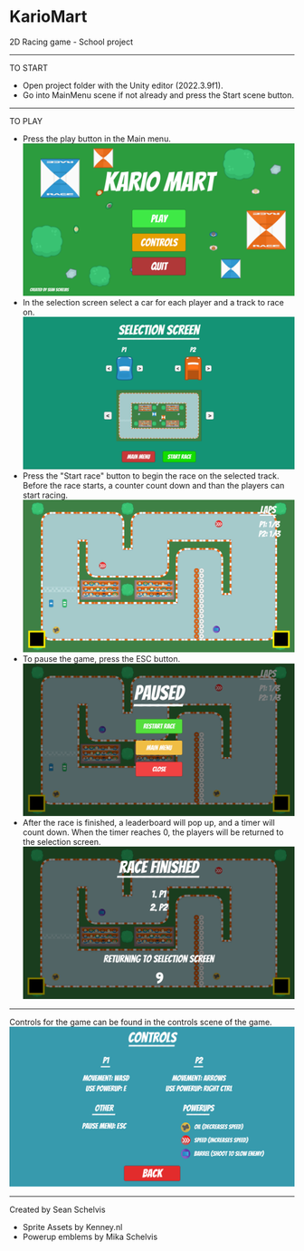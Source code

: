 # KarioMart
2D Racing game - School project

---

TO START
- Open project folder with the Unity editor (2022.3.9f1).
- Go into MainMenu scene if not already and press the Start scene button.

---

TO PLAY
- Press the play button in the Main menu.
![Main Menu](GameImages/MainMenu.png)
- In the selection screen select a car for each player and a track to race on.
![Selection Screen](GameImages/SelectionScreen.png)
- Press the "Start race" button to begin the race on the selected track. 
  Before the race starts, a counter count down and than the players can start racing.
![Track 3](GameImages/Track3.png)
- To pause the game, press the ESC button.
![Pause Menu](GameImages/PauseMenu.png)
- After the race is finished, a leaderboard will pop up, and a timer will count down. 
  When the timer reaches 0, the players will be returned to the selection screen.
![Leaderboard](GameImages/Leaderboard.png)

---

Controls for the game can be found in the controls scene of the game.
![Controls](GameImages/Controls.png)

---

Created by Sean Schelvis 

- Sprite Assets by Kenney.nl
- Powerup emblems by Mika Schelvis
